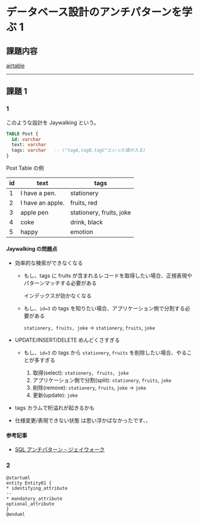 # データベース設計のアンチパターンを学ぶ 1

## 課題内容

[airtable](https://airtable.com/tblTnXBXFOYJ0J7lZ/viwyi8muFtWUlhNKG/recIckfWrNSCSWwvi?blocks=hide)

---

## 課題 1

### 1

このような設計を Jaywalking という。

```sql
TABLE Post {
  id: varchar
  text: varchar
  tags: varchar   -- ("tagA,tagB,tagC"といった値が入る)
}
```

Post Table の例

| id  | text             | tags                     |
| --- | ---------------- | ------------------------ |
| 1   | I have a pen.    | stationery               |
| 2   | I have an apple. | fruits, red              |
| 3   | apple pen        | stationery, fruits, joke |
| 4   | coke             | drink, black             |
| 5   | happy            | emotion                  |

#### Jaywalking の問題点

- 効率的な検索ができなくなる

  - もし、tags に fruits が含まれるレコードを取得したい場合、正規表現やパターンマッチする必要がある

    インデックスが効かなくなる

  - もし、`id=3` の tags を知りたい場合、アプリケーション側で分割する必要がある

    `stationery, fruits, joke` -> `stationery`, `fruits`, `joke`

- UPDATE/INSERT/DELETE めんどくさすぎる

  - もし、`id=3` の tags から `stationery`, `fruits` を削除したい場合、やることが多すぎる

    1. 取得(select): `stationery, fruits, joke`
    2. アプリケーション側で分割(split): `stationery`, `fruits`, `joke`
    3. 削除(remove): `stationery`, `fruits`, `joke` -> `joke`
    4. 更新(update): `joke`

- tags カラムで桁溢れが起きるかも

- 仕様変更/表現できない状態 は思い浮かばなかったです、、

#### 参考記事

- [SQL アンチパターン - ジェイウォーク](https://www.slideshare.net/kamekoopa/ss-26685543)

### 2

```plantuml
@startuml
entity Entity01 {
* identifying_attribute
--
* mandatory_attribute
optional_attribute
}
@enduml
```
